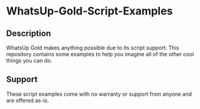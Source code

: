 # WhatsUp-Gold-Script-Examples
## Description
WhatsUp Gold makes anything possible due to its script support. This repository contains some examples to help you imagine all of the other cool things you can do.

## Support
These script examples come with no warranty or support from anyone and are offered as-is.
